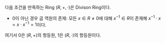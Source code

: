 다음 조건을 만족하는 Ring $(R, +, \cdot)$은 Divison Ring이다.
- 0이 아닌 경우 곱 역원의 존재: 모든 $x \in R \neq 0$에 대해 $x^{-1} \in R$이 존재해 $x^{-1}\cdot x = x\cdot x^{-1} = 1$이다.

여기서 0은 $(R, +)$의 항등원, 1은 $(R, \cdot)$의 항등원이다.